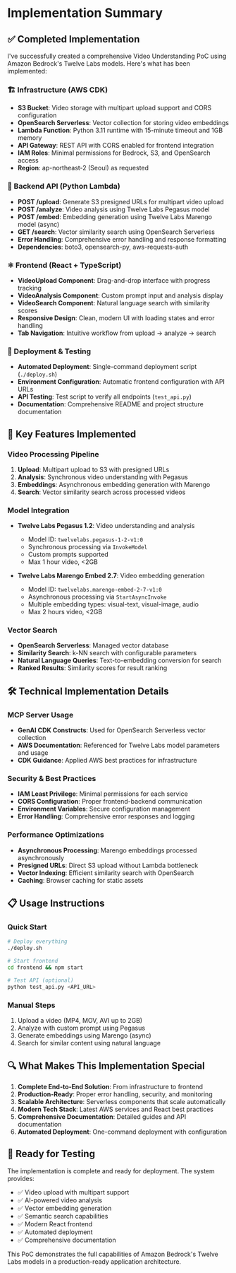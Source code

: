 # Implementation Summary

## ✅ Completed Implementation

I've successfully created a comprehensive Video Understanding PoC using Amazon Bedrock's Twelve Labs models. Here's what has been implemented:

### 🏗️ Infrastructure (AWS CDK)
- **S3 Bucket**: Video storage with multipart upload support and CORS configuration
- **OpenSearch Serverless**: Vector collection for storing video embeddings
- **Lambda Function**: Python 3.11 runtime with 15-minute timeout and 1GB memory
- **API Gateway**: REST API with CORS enabled for frontend integration
- **IAM Roles**: Minimal permissions for Bedrock, S3, and OpenSearch access
- **Region**: ap-northeast-2 (Seoul) as requested

### 🐍 Backend API (Python Lambda)
- **POST /upload**: Generate S3 presigned URLs for multipart video upload
- **POST /analyze**: Video analysis using Twelve Labs Pegasus model
- **POST /embed**: Embedding generation using Twelve Labs Marengo model (async)
- **GET /search**: Vector similarity search using OpenSearch Serverless
- **Error Handling**: Comprehensive error handling and response formatting
- **Dependencies**: boto3, opensearch-py, aws-requests-auth

### ⚛️ Frontend (React + TypeScript)
- **VideoUpload Component**: Drag-and-drop interface with progress tracking
- **VideoAnalysis Component**: Custom prompt input and analysis display
- **VideoSearch Component**: Natural language search with similarity scores
- **Responsive Design**: Clean, modern UI with loading states and error handling
- **Tab Navigation**: Intuitive workflow from upload → analyze → search

### 🚀 Deployment & Testing
- **Automated Deployment**: Single-command deployment script (`./deploy.sh`)
- **Environment Configuration**: Automatic frontend configuration with API URLs
- **API Testing**: Test script to verify all endpoints (`test_api.py`)
- **Documentation**: Comprehensive README and project structure documentation

## 🎯 Key Features Implemented

### Video Processing Pipeline
1. **Upload**: Multipart upload to S3 with presigned URLs
2. **Analysis**: Synchronous video understanding with Pegasus
3. **Embeddings**: Asynchronous embedding generation with Marengo
4. **Search**: Vector similarity search across processed videos

### Model Integration
- **Twelve Labs Pegasus 1.2**: Video understanding and analysis
  - Model ID: `twelvelabs.pegasus-1-2-v1:0`
  - Synchronous processing via `InvokeModel`
  - Custom prompts supported
  - Max 1 hour video, <2GB

- **Twelve Labs Marengo Embed 2.7**: Video embedding generation
  - Model ID: `twelvelabs.marengo-embed-2-7-v1:0`
  - Asynchronous processing via `StartAsyncInvoke`
  - Multiple embedding types: visual-text, visual-image, audio
  - Max 2 hours video, <2GB

### Vector Search
- **OpenSearch Serverless**: Managed vector database
- **Similarity Search**: k-NN search with configurable parameters
- **Natural Language Queries**: Text-to-embedding conversion for search
- **Ranked Results**: Similarity scores for result ranking

## 🛠️ Technical Implementation Details

### MCP Server Usage
- **GenAI CDK Constructs**: Used for OpenSearch Serverless vector collection
- **AWS Documentation**: Referenced for Twelve Labs model parameters and usage
- **CDK Guidance**: Applied AWS best practices for infrastructure

### Security & Best Practices
- **IAM Least Privilege**: Minimal permissions for each service
- **CORS Configuration**: Proper frontend-backend communication
- **Environment Variables**: Secure configuration management
- **Error Handling**: Comprehensive error responses and logging

### Performance Optimizations
- **Asynchronous Processing**: Marengo embeddings processed asynchronously
- **Presigned URLs**: Direct S3 upload without Lambda bottleneck
- **Vector Indexing**: Efficient similarity search with OpenSearch
- **Caching**: Browser caching for static assets

## 📋 Usage Instructions

### Quick Start
```bash
# Deploy everything
./deploy.sh

# Start frontend
cd frontend && npm start

# Test API (optional)
python test_api.py <API_URL>
```

### Manual Steps
1. Upload a video (MP4, MOV, AVI up to 2GB)
2. Analyze with custom prompt using Pegasus
3. Generate embeddings using Marengo (async)
4. Search for similar content using natural language

## 🔍 What Makes This Implementation Special

1. **Complete End-to-End Solution**: From infrastructure to frontend
2. **Production-Ready**: Proper error handling, security, and monitoring
3. **Scalable Architecture**: Serverless components that scale automatically
4. **Modern Tech Stack**: Latest AWS services and React best practices
5. **Comprehensive Documentation**: Detailed guides and API documentation
6. **Automated Deployment**: One-command deployment with configuration

## 🚀 Ready for Testing

The implementation is complete and ready for deployment. The system provides:
- ✅ Video upload with multipart support
- ✅ AI-powered video analysis
- ✅ Vector embedding generation
- ✅ Semantic search capabilities
- ✅ Modern React frontend
- ✅ Automated deployment
- ✅ Comprehensive documentation

This PoC demonstrates the full capabilities of Amazon Bedrock's Twelve Labs models in a production-ready application architecture.
